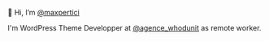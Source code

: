 👋 Hi, I’m [@maxpertici](https://twitter.com/maxpertici)

I'm WordPress Theme Developper at [@agence_whodunit](https://twitter.com/agence_whodunit) as remote worker.
